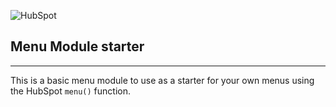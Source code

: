 ![HubSpot](https://cdn2.hubspot.net/hubfs/327485/HubSpot%20Wordmark%20-%20Full%20Color.png "HubSpot")
## Menu Module starter

---

This is a basic menu module to use as a starter for your own menus using the HubSpot `menu()` function.
